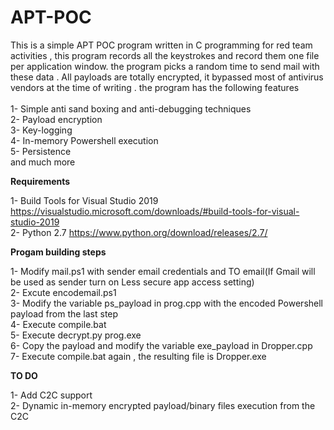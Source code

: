 # APT-POC

This is a simple APT POC program written in C programming for red team activities , this program records all the keystrokes and record them one file per application window. the program picks a random time to send mail with these data . All payloads are totally encrypted, it bypassed most of antivirus vendors at the time of writing . the program has the following features </br></br>
1- Simple anti sand boxing and anti-debugging techniques</br>
2- Payload encryption</br>
3- Key-logging</br>
4- In-memory Powershell execution</br> 
5- Persistence</br> 
and much more</br>

<B>Requirements</B></br>

1- Build Tools for Visual Studio 2019 https://visualstudio.microsoft.com/downloads/#build-tools-for-visual-studio-2019</br>
2- Python 2.7  https://www.python.org/download/releases/2.7/</br>

<B>Progam building steps</B></br>

1- Modify mail.ps1 with sender email credentials and TO email(If Gmail will be used as sender turn on Less secure app access setting)</br>
2- Excute encodemail.ps1</br>
3- Modify the variable ps_payload in prog.cpp with the encoded Powershell payload from the last step</br>
4- Execute compile.bat</br> 
5- Execute  decrypt.py prog.exe</br>
6- Copy the payload and modify the variable exe_payload in Dropper.cpp</br>
7- Execute compile.bat again , the resulting file is Dropper.exe</br>

<B>TO DO</B></br>

1- Add C2C support</br> 
2- Dynamic in-memory encrypted payload/binary files execution from the C2C</br>


